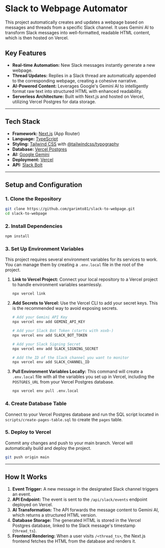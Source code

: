 # Slack to Webpage Automator

This project automatically creates and updates a webpage based on messages and threads from a specific Slack channel. It uses Gemini AI to transform Slack messages into well-formatted, readable HTML content, which is then hosted on Vercel.

## Key Features

- **Real-time Automation:** New Slack messages instantly generate a new webpage.
- **Thread Updates:** Replies in a Slack thread are automatically appended to the corresponding webpage, creating a cohesive narrative.
- **AI-Powered Content:** Leverages Google's Gemini AI to intelligently format raw text into structured HTML with enhanced readability.
- **Serverless Architecture:** Built with Next.js and hosted on Vercel, utilizing Vercel Postgres for data storage.

---

## Tech Stack

- **Framework:** [Next.js](https://nextjs.org/) (App Router)
- **Language:** [TypeScript](https://www.typescriptlang.org/)
- **Styling:** [Tailwind CSS](https://tailwindcss.com/) with [@tailwindcss/typography](https://tailwindcss.com/docs/typography-plugin)
- **Database:** [Vercel Postgres](https://vercel.com/storage/postgres)
- **AI:** [Google Gemini](https://gemini.google.com/)
- **Deployment:** [Vercel](https://vercel.com)
- **API:** [Slack Bolt](https://slack.dev/bolt-js)

---

## Setup and Configuration

### 1. Clone the Repository

```bash
git clone https://github.com/garimto81/slack-to-webpage.git
cd slack-to-webpage
```

### 2. Install Dependencies

```bash
npm install
```

### 3. Set Up Environment Variables

This project requires several environment variables for its services to work. You can manage them by creating a `.env.local` file in the root of the project.

1.  **Link to Vercel Project:**
    Connect your local repository to a Vercel project to handle environment variables seamlessly.
    ```bash
    npx vercel link
    ```

2.  **Add Secrets to Vercel:**
    Use the Vercel CLI to add your secret keys. This is the recommended way to avoid exposing secrets.
    ```bash
    # Add your Gemini API Key
    npx vercel env add GEMINI_API_KEY

    # Add your Slack Bot Token (starts with xoxb-)
    npx vercel env add SLACK_BOT_TOKEN

    # Add your Slack Signing Secret
    npx vercel env add SLACK_SIGNING_SECRET

    # Add the ID of the Slack channel you want to monitor
    npx vercel env add SLACK_CHANNEL_ID
    ```

3.  **Pull Environment Variables Locally:**
    This command will create a `.env.local` file with all the variables you set up in Vercel, including the `POSTGRES_URL` from your Vercel Postgres database.
    ```bash
    npx vercel env pull .env.local
    ```

### 4. Create Database Table

Connect to your Vercel Postgres database and run the SQL script located in `scripts/create-pages-table.sql` to create the `pages` table.

### 5. Deploy to Vercel

Commit any changes and push to your main branch. Vercel will automatically build and deploy the project.

```bash
git push origin main
```

---

## How It Works

1.  **Event Trigger:** A new message in the designated Slack channel triggers an event.
2.  **API Endpoint:** The event is sent to the `/api/slack/events` endpoint deployed on Vercel.
3.  **AI Transformation:** The API forwards the message content to Gemini AI, which returns a structured HTML version.
4.  **Database Storage:** The generated HTML is stored in the Vercel Postgres database, linked to the Slack message's timestamp (`thread_ts`).
5.  **Frontend Rendering:** When a user visits `/<thread_ts>`, the Next.js frontend fetches the HTML from the database and renders it.